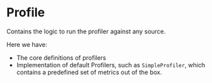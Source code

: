 # Profile

Contains the logic to run the profiler against any source.

Here we have:
- The core definitions of profilers
- Implementation of default Profilers, such as `SimpleProfiler`, which contains a predefined
    set of metrics out of the box.
